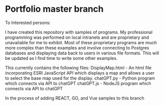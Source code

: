 # Portfolio master branch 

To Interested persons:

I have created this repository with samples of programs.  My professional programming was performed on local intranets and are proprietary and unavailable for me to exhibit.
Most of these proprietary programs are much more complex than these examples and involve connecting to Postgres databases and displaying data back to users in various file
formats.  This will be updated as I find time to write some other examples.

This currently contains the following files:
    DisplayMap.html - An html file incorporating ESRI JavaScript API which displays a map and allows a user to select the base map used for the display.
    chatGPT.py - Python program which connects via API to chatGPT
    chatGPT.js - NodeJS program which connects via API to chatGPT
    
In the process of adding REACT, GO, and Vue samples to this branch
